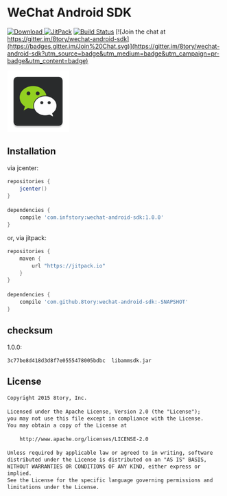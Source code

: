 # WeChat Android SDK

[![Download](https://api.bintray.com/packages/8tory/maven/wechat-android-sdk/images/download.svg) ](https://bintray.com/8tory/maven/wechat-android-sdk/_latestVersion)
[![JitPack](https://img.shields.io/github/tag/8tory/wechat-android-sdk.svg?label=JitPack)](https://jitpack.io/#8tory/wechat-android-sdk)
[![Build Status](https://travis-ci.org/8tory/wechat-android-sdk.svg)](https://travis-ci.org/8tory/wechat-android-sdk)
[![Join the chat at https://gitter.im/8tory/wechat-android-sdk](https://badges.gitter.im/Join%20Chat.svg)](https://gitter.im/8tory/wechat-android-sdk?utm_source=badge&utm_medium=badge&utm_campaign=pr-badge&utm_content=badge)

![](art/wechat.png)

## Installation

via jcenter:

```gradle
repositories {
    jcenter()
}

dependencies {
    compile 'com.infstory:wechat-android-sdk:1.0.0'
}
```

or, via jitpack:

```gradle
repositories {
    maven {
        url "https://jitpack.io"
    }
}

dependencies {
    compile 'com.github.8tory:wechat-android-sdk:-SNAPSHOT'
}
```

## checksum

1.0.0:

```
3c77be8d418d3d8f7e0555478005bdbc  libammsdk.jar
```

## License

```
Copyright 2015 8tory, Inc.

Licensed under the Apache License, Version 2.0 (the "License");
you may not use this file except in compliance with the License.
You may obtain a copy of the License at

    http://www.apache.org/licenses/LICENSE-2.0

Unless required by applicable law or agreed to in writing, software
distributed under the License is distributed on an "AS IS" BASIS,
WITHOUT WARRANTIES OR CONDITIONS OF ANY KIND, either express or implied.
See the License for the specific language governing permissions and
limitations under the License.
```
